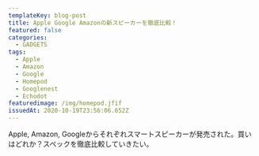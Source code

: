 ```yaml
---
templateKey: blog-post
title: Apple Google Amazonの新スピーカーを徹底比較！
featured: false
categories:
  - GADGETS
tags:
  - Apple
  - Amazon
  - Google
  - Homepod
  - Googlenest
  - Echodot
featuredimage: /img/homepod.jfif
issuedAt: 2020-10-19T23:56:06.652Z
---
```

Apple, Amazon, Googleからそれぞれスマートスピーカーが発売された。買いはどれか？スペックを徹底比較していきたい。